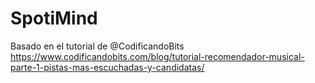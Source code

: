 # SpotiMind

Basado en el tutorial de @CodificandoBits
https://www.codificandobits.com/blog/tutorial-recomendador-musical-parte-1-pistas-mas-escuchadas-y-candidatas/
